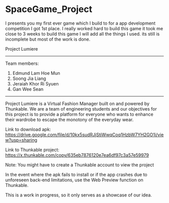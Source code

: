 # SpaceGame_Project

I presents you my first ever game which I build to for a app development competition I got 1st place. I really worked hard to build this game it took me close to 3 weeks to build this game I will add all the things I used. its still is incomplete but most of the work is done.

Project Lumiere

-------------------------------------------------------------------------------------------------------------------------

Team members:
1. Edmund Lam Hoe Mun
2. Soong Jia Liang
3. Jeraiah Khor Ri Syuen
4. Gan Wee Sean

--------------------------------------------------------------------------------------------------------------------------

Project Lumiere is a Virtual Fashion Manager built on and powered by Thunkable. 
We are a team of engineering students and our objectives for this project is to
provide a platform for everyone who wants to enhance their wardrobe to escape the
monotony of the everyday wear.

Link to download apk:
https://drive.google.com/file/d/10kx5sudRJjStiWwqCoq1HzbW7YH2GO1i/view?usp=sharing

Link to Thunkable project:
https://x.thunkable.com/copy/635eb7876120e7ea6df97c3a57e59979

Note: You might have to create a Thunkable account to view the project

In the event where the apk fails to install or if the app crashes due to unforeseen back-end limitations, use the Web Preview function on Thunkable.

This is a work in progress, so it only serves as a showcase of our idea.
